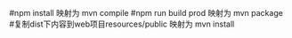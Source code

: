 #npm install
    映射为 mvn compile
#npm run build prod
    映射为 mvn package
#复制dist下内容到web项目resources/public
    映射为 mvn install